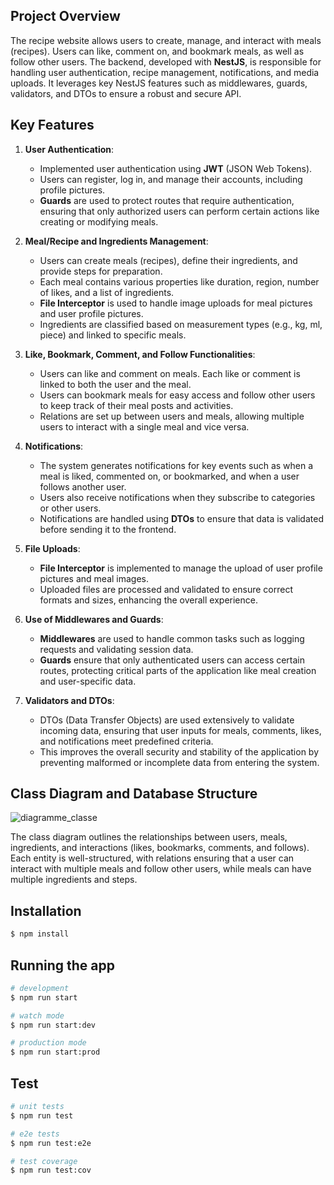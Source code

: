## **Project Overview**
The recipe website allows users to create, manage, and interact with meals (recipes). Users can like, comment on, and bookmark meals, as well as follow other users. The backend, developed with **NestJS**, is responsible for handling user authentication, recipe management, notifications, and media uploads. It leverages key NestJS features such as middlewares, guards, validators, and DTOs to ensure a robust and secure API.

## **Key Features**
1. **User Authentication**:
   - Implemented user authentication using **JWT** (JSON Web Tokens).
   - Users can register, log in, and manage their accounts, including profile pictures.
   - **Guards** are used to protect routes that require authentication, ensuring that only authorized users can perform certain actions like creating or modifying meals.

2. **Meal/Recipe and Ingredients Management**:
   - Users can create meals (recipes), define their ingredients, and provide steps for preparation.
   - Each meal contains various properties like duration, region, number of likes, and a list of ingredients.
   - **File Interceptor** is used to handle image uploads for meal pictures and user profile pictures.
   - Ingredients are classified based on measurement types (e.g., kg, ml, piece) and linked to specific meals.

3. **Like, Bookmark, Comment, and Follow Functionalities**:
   - Users can like and comment on meals. Each like or comment is linked to both the user and the meal.
   - Users can bookmark meals for easy access and follow other users to keep track of their meal posts and activities.
   - Relations are set up between users and meals, allowing multiple users to interact with a single meal and vice versa.

4. **Notifications**:
   - The system generates notifications for key events such as when a meal is liked, commented on, or bookmarked, and when a user follows another user.
   - Users also receive notifications when they subscribe to categories or other users.
   - Notifications are handled using **DTOs** to ensure that data is validated before sending it to the frontend.

5. **File Uploads**:
   - **File Interceptor** is implemented to manage the upload of user profile pictures and meal images.
   - Uploaded files are processed and validated to ensure correct formats and sizes, enhancing the overall experience.

6. **Use of Middlewares and Guards**:
   - **Middlewares** are used to handle common tasks such as logging requests and validating session data.
   - **Guards** ensure that only authenticated users can access certain routes, protecting critical parts of the application like meal creation and user-specific data.

7. **Validators and DTOs**:
   - DTOs (Data Transfer Objects) are used extensively to validate incoming data, ensuring that user inputs for meals, comments, likes, and notifications meet predefined criteria.
   - This improves the overall security and stability of the application by preventing malformed or incomplete data from entering the system.

## **Class Diagram and Database Structure**

![diagramme_classe](https://github.com/user-attachments/assets/f71c4444-ac13-4282-95d2-992d16203fbd)

The class diagram outlines the relationships between users, meals, ingredients, and interactions (likes, bookmarks, comments, and follows). Each entity is well-structured, with relations ensuring that a user can interact with multiple meals and follow other users, while meals can have multiple ingredients and steps.

## Installation

```bash
$ npm install
```

## Running the app

```bash
# development
$ npm run start

# watch mode
$ npm run start:dev

# production mode
$ npm run start:prod
```

## Test

```bash
# unit tests
$ npm run test

# e2e tests
$ npm run test:e2e

# test coverage
$ npm run test:cov
```
